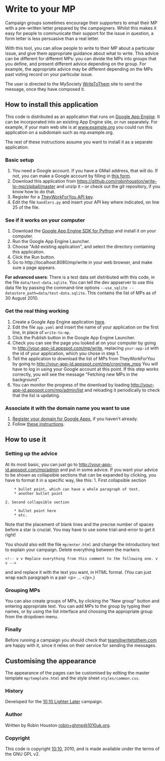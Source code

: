 # Write to your MP

Campaign groups sometimes encourage their supporters to email their MP with a pre-written letter prepared by
the campaigners. Whilst this makes it easy for people to communicate their support for the issue in question,
a form letter is less persuasive than a real letter.

With this tool, you can allow people to write to their MP about a particular issue, and give them appropriate
guidance about what to write. This advice can be different for different MPs: you can divide the MPs into groups
that you define, and present different advice depending on the group. For example, the appropriate advice may
be different depending on the MPs past voting record on your particular issue.

The user is directed to the MySociety [WriteToThem](http://www.writetothem.com/) site to send the message,
once they have composed it.

## How to install this application

This code is distributed as an application that runs on [Google App Engine](http://code.google.com/appengine/).
It can be incorporated into an existing App Engine site, or run separately. For example, if your main web site
is at www.example.org you could run this application on a subdomain such as mp.example.org.

The rest of these instructions assume you want to install it as a separate application.

### Basic setup

1. You need a Google account. If you have a GMail address, that will do. If not, you can make a Google account
   by filling in [this form](https://www.google.com/accounts/NewAccount).
2. Download this application from <https://github.com/robinhouston/write-to-mp/zipball/master> and unzip it – or check out the git repository, if you know how to do that.
3. Register for a [TheyWorkForYou API key](http://www.theyworkforyou.com/api/key).
4. Edit the file `handlers.py` and insert your API key where indicated, on line 25 of the file.

### See if it works on your computer

1. Download the [Google App Engine SDK for Python](http://code.google.com/appengine/downloads.html#Google_App_Engine_SDK_for_Python) and install it on your computer.
2. Run the Google App Engine Launcher.
3. Choose "Add existing application", and select the directory containing this application.
4. Click the Run button.
5. Go to http://localhost:8080/mp/write in your web browser, and make sure a page appears.

**For advanced users**: There is a test data set distributed with this code, in the file
`data/test-data.sqlite`. You can tell the dev appserver to use this data file by passing
the command-line options `--use_sqlite --datastore_path=data/test-data.sqlite`. This contains
the list of MPs as of 30 August 2010.

### Get the real thing working

1. Create a Google App Engine application [here](https://appengine.google.com/).
2. Edit the file `app.yaml` and insert the name of your application on the first line, in place of
   `write-to-mp`.
3. Click the Publish button in the Google App Engine Launcher.
4. Check you can see the page you looked at on your computer by going to
   http://your-app-id.appspot.com/mp/write, replacing `your-app-id` with the id of your application,
   which you chose in step 1.
5. Tell the application to download the list of MPs from TheyWorkForYou by going to
   http://your-app-id.appspot.com/mp/cron/new_mps
   You will have to log in using your Google account at this point. If this step works
   correctly, you will see the message "Fetching new MPs in the background".
6. You can monitor the progress of the download by loading http://your-app-id.appspot.com/mp/admin/list
   and reloading it periodically to check that the list is updating.

### Associate it with the domain name you want to use

1. [Register your domain for Google Apps](https://www.google.com/a/cpanel/domain/new),
   if you haven't already.
2. Follow [these instructions](http://code.google.com/appengine/articles/domains.html).

## How to use it

### Setting up the advice

At its most basic, you can just go to http://your-app-id.appspot.com/mp/admin and put in some
advice. If you want your advice to be shown as collapsible sections that can be expanded by
clicking, you have to format it in a specific way, like this:
    1. First collapsible section
    
        * bullet point, which can have a whole paragraph of text.
        * another bullet point
    
    2. Second collapsible section
    
        * bullet point here
        * etc.
Note that the placement of blank lines and the precise number of spaces before
a star is crucial. You may have to use some trial-and-error to get it right!

You should also edit the file `mp/enter.html` and change the introductory text to explain
your campaign. Delete everything between the markers

    <!-- v v Replace everything from this comment to the following one. v v -->
and
    <!-- ^ ^ Replace everything up to this comment from the previous one. ^ ^ -->
and replace it with the text you want, in HTML format. (You can just wrap each paragraph
in a pair &lt;p&gt; &hellip; &lt;/p&gt;.)

### Grouping MPs

You can also create groups of MPs, by clicking the "New group" button and entering
appropriate text. You can add MPs to the group by typing their names, or by using
the list interface and choosing the appropriate group from the dropdown menu.

### Finally

Before running a campaign you should check that <team@writetothem.com> are happy with it,
since it relies on their service for sending the messages.

## Customising the appearance

The appearance of the pages can be customised by editing the master template `mp/template.html`
and the style sheet `styles/common.css`.

### History

Developed for the [10:10 Lighter Later](http://www.lighterlater.org/) campaign.

### Author

Written by Robin Houston <robin+ghmp@1010uk.org>.

### Copyright
This code is copyright [10:10](http://www.1010uk.org/), 2010, and is made available under the terms of the GNU GPL v2.
